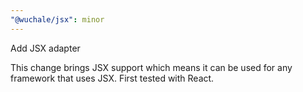 ```yaml
---
"@wuchale/jsx": minor
---
```


Add JSX adapter

This change brings JSX support which means it can be used for any framework that uses JSX. First tested with React.
